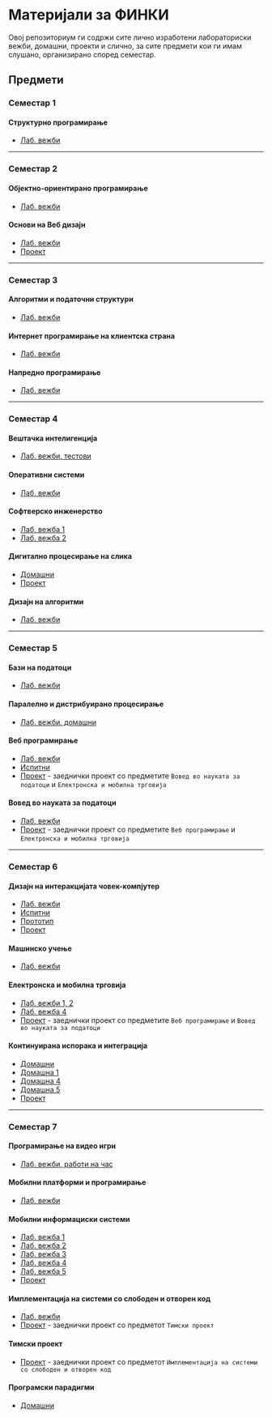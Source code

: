 # Материјали за ФИНКИ

Овој репозиториум ги содржи сите лично изработени лабораториски вежби, домашни, проекти и слично, за сите предмети кои ги имам слушано, организирано според семестар.

## Предмети

### Семестар 1

#### Структурно програмирање

- [Лаб. вежби](https://github.com/Delemangi/SP)

___

### Семестар 2

#### Објектно-ориентирано програмирање

- [Лаб. вежби](https://github.com/Delemangi/OOP)

#### Основи на Веб дизајн

- [Лаб. вежби](https://github.com/Delemangi/OnVD)
- [Проект](https://github.com/Delemangi/chrome-currency-converter)

___

### Семестар 3

#### Алгоритми и податочни структури

- [Лаб. вежби](https://github.com/Delemangi/AiPS)

#### Интернет програмирање на клиентска страна

- [Лаб. вежби](https://github.com/Delemangi/IPnKS)

#### Напредно програмирање

- [Лаб. вежби](https://github.com/Delemangi/NP)

___

### Семестар 4

#### Вештачка интелигенција

- [Лаб. вежби, тестови](https://github.com/Delemangi/VI)

#### Оперативни системи

- [Лаб. вежби](https://github.com/Delemangi/OS)

#### Софтверско инженерство

- [Лаб. вежба 1](https://github.com/Delemangi/SI_2022_lab1_206055)
- [Лаб. вежба 2](https://github.com/Delemangi/SI_2022_lab2_206055)

#### Дигитално процесирање на слика

- [Домашни](https://github.com/Delemangi/DPnS)
- [Проект](https://github.com/Delemangi/license-plates)

#### Дизајн на алгоритми

- [Лаб. вежби](https://github.com/Delemangi/DnA)

___

### Семестар 5

#### Бази на податоци

- [Лаб. вежби](https://github.com/Delemangi/BnP)

#### Паралелно и дистрибуирано процесирање

- [Лаб. вежби, домашни](https://github.com/Delemangi/PiDP)

#### Веб програмирање

- [Лаб. вежби](https://github.com/Delemangi/VP)
- [Испитни](https://github.com/Delemangi/VP-exams)
- [Проект](https://github.com/Delemangi/commodities-prices-analysis) - заеднички проект со предметите `Вовед во науката за податоци` и `Електронска и мобилна трговија`

#### Вовед во науката за податоци

- [Лаб. вежби](https://github.com/Delemangi/VvNzP)
- [Проект](https://github.com/Delemangi/commodities-prices-analysis) - заеднички проект со предметите `Веб програмирање` и `Електронска и мобилна трговија`

___

### Семестар 6

#### Дизајн на интеракцијата човек-компјутер

- [Лаб. вежби](https://github.com/Delemangi/DnICK)
- [Испитни](https://github.com/Delemangi/DnICK-exams)
- [Прототип](https://github.com/Delemangi/techbits-prototype)
- [Проект](https://github.com/Delemangi/techbits)

#### Машинско учење

- [Лаб. вежби](https://github.com/Delemangi/MU)

#### Електронска и мобилна трговија

- [Лаб. вежби 1, 2](https://github.com/Delemangi/EiMT)
- [Лаб. вежба 4](https://github.com/Delemangi/EiMT-DDD)
- [Проект](https://github.com/Delemangi/commodities-prices-analysis) - заеднички проект со предметите `Веб програмирање` и `Вовед во науката за податоци`

#### Континуирана испорака и интеграција

- [Домашни](https://github.com/Delemangi/KIiI)
- [Домашна 1](https://github.com/Delemangi/KIII-1)
- [Домашна 4](https://github.com/Delemangi/KIII-4)
- [Домашна 5](https://github.com/Delemangi/KIII-5)
- [Проект](https://github.com/Delemangi/books-crud)

___

### Семестар 7

#### Програмирање на видео игри

- [Лаб. вежби, работи на час](https://github.com/Delemangi/PnVI)

#### Мобилни платформи и програмирање

- [Лаб. вежби](https://github.com/Delemangi/MPiP)

#### Мобилни информациски системи

- [Лаб. вежба 1](https://github.com/Delemangi/MIS-1)
- [Лаб. вежба 2](https://github.com/Delemangi/MIS-2)
- [Лаб. вежба 3](https://github.com/Delemangi/MIS-3)
- [Лаб. вежба 4](https://github.com/Delemangi/MIS-4)
- [Лаб. вежба 5](https://github.com/Delemangi/MIS-5)
- [Проект](https://github.com/Delemangi/finsight)

#### Имплементација на системи со слободен и отворен код

- [Лаб. вежби](https://github.com/Delemangi/InSsSiOK)
- [Проект](https://github.com/Delemangi/synthra) - заеднички проект со предметот `Тимски проект`

#### Тимски проект

- [Проект](https://github.com/Delemangi/synthra) - заеднички проект со предметот `Имплементација на системи со слободен и отворен код`

#### Програмски парадигми

- [Домашни](https://github.com/Delemangi/PP)
